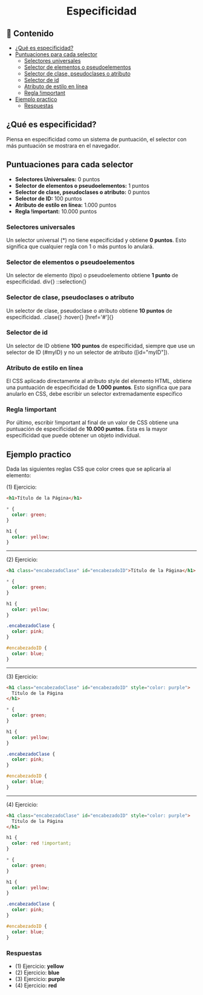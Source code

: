 <h1 align="center">Especificidad</h1>

<h2>📑 Contenido</h2>

- [¿Qué es especificidad?](#qué-es-especificidad)
- [Puntuaciones para cada selector](#puntuaciones-para-cada-selector)
  - [Selectores universales](#selectores-universales)
  - [Selector de elementos o pseudoelementos](#selector-de-elementos-o-pseudoelementos)
  - [Selector de clase, pseudoclases o atributo](#selector-de-clase-pseudoclases-o-atributo)
  - [Selector de id](#selector-de-id)
  - [Atributo de estilo en línea](#atributo-de-estilo-en-línea)
  - [Regla !important](#regla-important)
- [Ejemplo practico](#ejemplo-practico)
  - [Respuestas](#respuestas)

## ¿Qué es especificidad?

Piensa en especificidad como un sistema de puntuación, el selector con más puntuación se mostrara en el navegador.

## Puntuaciones para cada selector

- **Selectores Universales:** 0 puntos
- **Selector de elementos o pseudoelementos:** 1 puntos
- **Selector de clase, pseudoclases o atributo:** 0 puntos
- **Selector de ID:** 100 puntos
- **Atributo de estilo en línea:** 1.000 puntos
- **Regla !important:** 10.000 puntos

### Selectores universales

Un selector universal (\*) no tiene especificidad y obtiene **0 puntos**. Esto significa que cualquier regla con 1 o más puntos lo anulará.

### Selector de elementos o pseudoelementos

Un selector de elemento (tipo) o pseudoelemento obtiene **1 punto** de especificidad. div{} ::selection{}

### Selector de clase, pseudoclases o atributo

Un selector de clase, pseudoclase o atributo obtiene **10 puntos** de especificidad. .clase{} :hover{} [href='#']{}

### Selector de id

Un selector de ID obtiene **100 puntos** de especificidad, siempre que use un selector de ID (#myID) y no un selector de atributo ([id="myID"]).

### Atributo de estilo en línea

El CSS aplicado directamente al atributo style del elemento HTML, obtiene una puntuación de especificidad de **1.000 puntos**. Esto significa que para anularlo en CSS, debe escribir un selector extremadamente específico

### Regla !important

Por último, escribir !important al final de un valor de CSS obtiene una puntuación de especificidad de **10.000 puntos**. Esta es la mayor especificidad que puede obtener un objeto individual.

## Ejemplo practico

Dada las siguientes reglas CSS que color crees que se aplicaría al elemento:

(1) Ejercicio:

```html
<h1>Título de la Página</h1>
```

```css
* {
  color: green;
}

h1 {
  color: yellow;
}
```

<hr>

(2) Ejercicio:

```html
<h1 class="encabezadoClase" id="encabezadoID">Título de la Página</h1>
```

```css
* {
  color: green;
}

h1 {
  color: yellow;
}

.encabezadoClase {
  color: pink;
}

#encabezadoID {
  color: blue;
}
```

<hr>

(3) Ejercicio:

```html
<h1 class="encabezadoClase" id="encabezadoID" style="color: purple">
  Título de la Página
</h1>
```

```css
* {
  color: green;
}

h1 {
  color: yellow;
}

.encabezadoClase {
  color: pink;
}

#encabezadoID {
  color: blue;
}
```

<hr>

(4) Ejercicio:

```html
<h1 class="encabezadoClase" id="encabezadoID" style="color: purple">
  Título de la Página
</h1>
```

```css
h1 {
  color: red !important;
}

* {
  color: green;
}

h1 {
  color: yellow;
}

.encabezadoClase {
  color: pink;
}

#encabezadoID {
  color: blue;
}
```

### Respuestas

- (1) Ejercicio: **yellow**
- (2) Ejercicio: **blue**
- (3) Ejercicio: **purple**
- (4) Ejercicio: **red**
